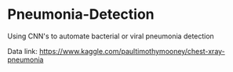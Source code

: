 # Pneumonia-Detection
Using CNN's to automate bacterial or viral pneumonia detection

Data link: https://www.kaggle.com/paultimothymooney/chest-xray-pneumonia
